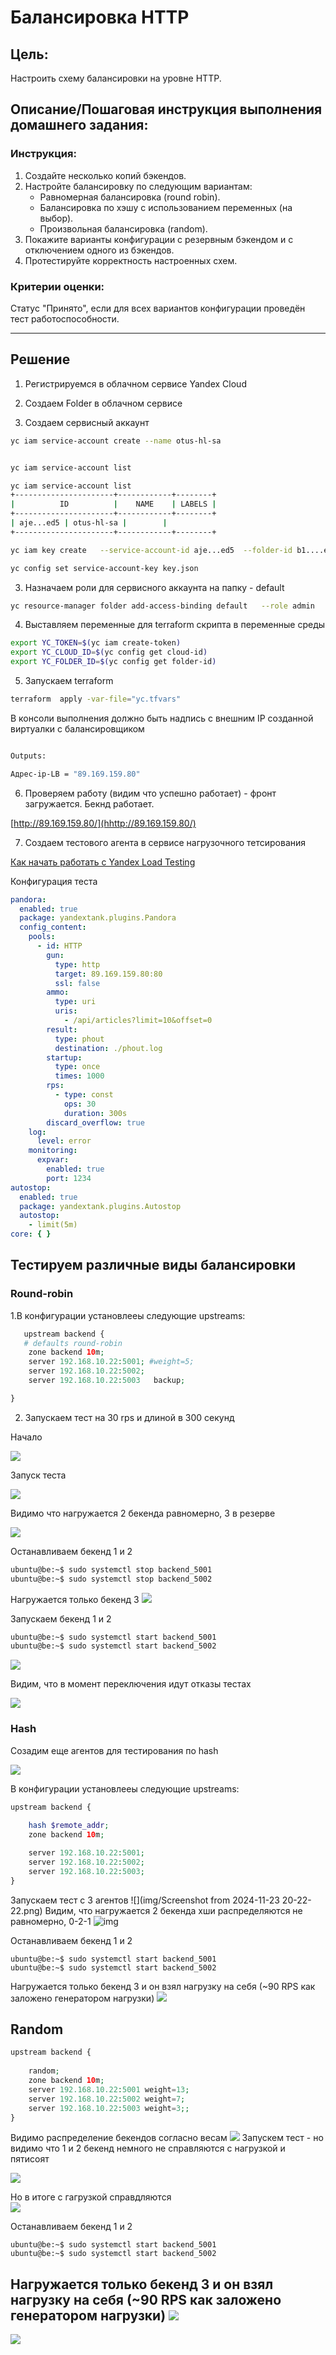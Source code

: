 # Балансировка HTTP

## Цель:

Настроить схему балансировки на уровне HTTP.

## Описание/Пошаговая инструкция выполнения домашнего задания:

### Инструкция:

1. Создайте несколько копий бэкендов.
2. Настройте балансировку по следующим вариантам:
   * Равномерная балансировка (round robin).
   * Балансировка по хэшу с использованием переменных (на выбор).
   * Произвольная балансировка (random).
3. Покажите варианты конфигурации с резервным бэкендом и с отключением одного из бэкендов.
4. Протестируйте корректность настроенных схем.

### Критерии оценки:

Статус "Принято", если для всех вариантов конфигурации проведён тест работоспособности.

---  

## Решение

1. Регистрируемся в облачном сервисе Yandex Cloud

2. Создаем Folder в облачном сервисе

2. Создаем сервисный аккаунт

```sh
yc iam service-account create --name otus-hl-sa


yc iam service-account list

yc iam service-account list                                                                                                                                                                                                                                                                                       
+----------------------+------------+--------+
|          ID          |    NAME    | LABELS |
+----------------------+------------+--------+
| aje...ed5 | otus-hl-sa |        |
+----------------------+------------+--------+

yc iam key create   --service-account-id aje...ed5  --folder-id b1....et2   --output key.json

yc config set service-account-key key.json


```

3. Назначаем роли для сервисного аккаунта на папку - default

```sh
yc resource-manager folder add-access-binding default   --role admin   --subject serviceAccount:aje...ed5
```

4. Выставляем переменные для terraform скрипта в переменные среды

```sh
export YC_TOKEN=$(yc iam create-token)
export YC_CLOUD_ID=$(yc config get cloud-id)
export YC_FOLDER_ID=$(yc config get folder-id)                                                
```

5. Запускаем terraform

``` sh
terraform  apply -var-file="yc.tfvars"                 
```

В консоли выполнения должно быть надпись с внешним IP созданной виртуалки c балансировщиком

```sh

Outputs:

Адрес-ip-LB = "89.169.159.80"

```

6. Проверяем работу (видим что успешно работает) - фронт загружается. Бекнд работает.

[http://89.169.159.80/](hhttp://89.169.159.80/)

7. Создаем тестового агента в сервисе нагрузочного тетсирования



[Как начать работать с Yandex Load Testing](https://yandex.cloud/ru/docs/load-testing/quickstart?from=int-console-help-center-or-nav)

Конфигурация теста

```yaml
pandora:
  enabled: true
  package: yandextank.plugins.Pandora
  config_content:
    pools:
      - id: HTTP
        gun:
          type: http
          target: 89.169.159.80:80
          ssl: false
        ammo:
          type: uri
          uris:
            - /api/articles?limit=10&offset=0
        result:
          type: phout
          destination: ./phout.log
        startup:
          type: once
          times: 1000
        rps:
          - type: const
            ops: 30
            duration: 300s
        discard_overflow: true
    log:
      level: error
    monitoring:
      expvar:
        enabled: true
        port: 1234
autostop:
  enabled: true
  package: yandextank.plugins.Autostop
  autostop:
    - limit(5m)
core: { }

```

## Тестируем различные виды балансировки

### Round-robin

1.В конфигурации установлееы следующие upstreams:

```php
   upstream backend {
   # defaults round-robin
    zone backend 10m;
    server 192.168.10.22:5001; #weight=5;
    server 192.168.10.22:5002;
    server 192.168.10.22:5003   backup;

}
```

2. Запускаем тест на 30 rps и длиной в 300 секунд

Начало

![](img/Screenshot%20from%202024-11-23%2019-58-59.png)

Запуск теста

![](img/Screenshot%20from%202024-11-23%2020-01-54.png)

Видимо что нагружается 2 бекенда равномерно, 3 в резерве

![](img/Screenshot%20from%202024-11-23%2020-01-40.png)

Останавливаем бекенд 1 и 2

```sh
ubuntu@be:~$ sudo systemctl stop backend_5001
ubuntu@be:~$ sudo systemctl stop backend_5002
```

Нагружается только бекенд 3
![](img/Screenshot%20from%202024-11-23%2020-02-34.png)

Запускаем бекенд 1 и 2

```sh
ubuntu@be:~$ sudo systemctl start backend_5001
ubuntu@be:~$ sudo systemctl start backend_5002
```

![](img/Screenshot%20from%202024-11-23%2020-03-09.png)

Видим, что в момент переключения идут отказы тестах

![](img/Screenshot%20from%202024-11-23%2020-03-29.png)

### Hash

 Созадим еще агентов для тестирования по hash

![](img/Screenshot%20from%202024-11-23%2020-13-09.png)

В конфигурации установлееы следующие upstreams:

```php
upstream backend {
   
    hash $remote_addr;	    
    zone backend 10m;

    server 192.168.10.22:5001;
    server 192.168.10.22:5002;
    server 192.168.10.22:5003;
}
```

 Запускаем тест c 3 агентов
   ![](img/Screenshot from 2024-11-23 20-22-22.png)
 Видим, что нагружается 2 бекенда хши распределяются не равномерно, 0-2-1
   ![img](img/Screenshot%20from%202024-11-23%2020-19-27.png)

Останавливаем бекенд 1 и 2

```SH
ubuntu@be:~$ sudo systemctl start backend_5001
ubuntu@be:~$ sudo systemctl start backend_5002
```

Нагружается только бекенд 3 и он взял нагрузку на себя (~90 RPS как заложено генератором нагрузки)
   ![](img/Screenshot%20from%202024-11-23%2020-23-24.png)

## Random

```PHP
upstream backend {
  
    random;	    
    zone backend 10m;
    server 192.168.10.22:5001 weight=13;
    server 192.168.10.22:5002 weight=7;
    server 192.168.10.22:5003 weight=3;;
}

```

Видимо распределение бекендов согласно весам
![](img/Screenshot%20from%202024-11-23%2020-31-52.png)
Запускем тест - но видимо что 1 и 2 бекенд немного не справляются с нагрузкой и пятисоят

![](img/Screenshot%20from%202024-11-23%2020-34-09.png)

Но в итоге с гагрузкой справдляются    
    ![](img/Screenshot%20from%202024-11-23%2020-36-55.png)

Останавливаем бекенд 1 и 2

```SH
ubuntu@be:~$ sudo systemctl start backend_5001
ubuntu@be:~$ sudo systemctl start backend_5002
```
Нагружается только бекенд 3 и он взял нагрузку на себя (~90 RPS как заложено генератором нагрузки)
    ![](img/Screenshot%20from%202024-11-23%2020-38-22.png)
---

![](https://icdn.lenta.ru/images/2021/10/21/11/20211021110546130/wide_16_9_da1f40493378e3e394057e8c97def081.jpeg)
